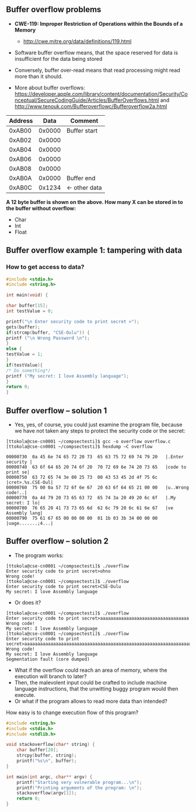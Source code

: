 ## Buffer overflow problems


* **CWE-119: Improper Restriction of Operations within the Bounds of a Memory**
    * http://cwe.mitre.org/data/definitions/119.html
*  Software buffer overflow means, that the space reserved for data is insufficient for the data being stored
* Conversely, buffer over-read means that read processing might read more than it should.

* More about buffer overflows: https://developer.apple.com/library/content/documentation/Security/Conceptual/SecureCodingGuide/Articles/BufferOverflows.html
and http://www.tenouk.com/Bufferoverflowc/Bufferoverflow2a.html

|Address|Data|Comment|
|---|---|---
0xAB00 | 0x0000| Buffer start
0xAB02 | 0x0000| 
0xAB04 | 0x0000| 
0xAB06 | 0x0000| 
0xAB08 | 0x0000| 
0xAB0A | 0x0000| Buffer end
0xAB0C | 0x1234| <- other data

**A 12 byte buffer is shown on the above. How many X can be stored in to the buffer without overflow:**
* Char
* Int
* Float

## Buffer overflow example 1: tampering with data

### How to get access to data?

```c
#include <stdio.h> 
#include <string.h>

int main(void) { 

char buffer[15];
int testValue = 0; 

printf("\n Enter security code to print secret >"); 
gets(buffer);
if(strcmp(buffer, "CSE-Oulu")) { 
printf ("\n Wrong Password \n");
} 
else { 
testValue = 1; 
} 
if(testValue){ 
/* Do something*/
printf ("My secret: I love Assembly language"); 
} 
return 0; 
}
```

## Buffer overflow – solution 1

* Yes, yes, of course, you could just examine the program file, because we have not taken any steps to protect the security code or the secret:
```shell
[ttokola@cse-cn0001 ~/compsectesti]$ gcc -o overflow overflow.c
[ttokola@cse-cn0001 ~/compsectesti]$ hexdump –C overflow

00000730  0a 45 6e 74 65 72 20 73  65 63 75 72 69 74 79 20   |.Enter security |
00000740  63 6f 64 65 20 74 6f 20  70 72 69 6e 74 20 73 65   |code to print se|
00000750  63 72 65 74 3e 00 25 73  00 43 53 45 2d 4f 75 6c   |cret>.%s.CSE-Oul|
00000760  75 00 0a 57 72 6f 6e 67  20 63 6f 64 65 21 00 00   |u..Wrong code!..|
00000770  0a 4d 79 20 73 65 63 72  65 74 3a 20 49 20 6c 6f   |.My secret: I lo|
00000780  76 65 20 41 73 73 65 6d  62 6c 79 20 6c 61 6e 67   |ve Assembly lang|
00000790  75 61 67 65 00 00 00 00  01 1b 03 3b 34 00 00 00   |uage.......;4...|
```

## Buffer overflow – solution 2
* The program works:

```shell
[ttokola@cse-cn0001 ~/compsectesti]$ ./overflow
Enter security code to print secret>ohno
Wrong code!
[ttokola@cse-cn0001 ~/compsectesti]$ ./overflow
Enter security code to print secret>CSE-Oulu
My secret: I love Assembly language
```
* Or does it?

```shell
[ttokola@cse-cn0001 ~/compsectesti]$ ./overflow
Enter security code to print secret>aaaaaaaaaaaaaaaaaaaaaaaaaaaaaaaaaa
Wrong code!
My secret: I love Assembly language
[ttokola@cse-cn0001 ~/compsectesti]$ ./overflow
Enter security code to print secret>aaaaaaaaaaaaaaaaaaaaaaaaaaaaaaaaaaaaaaaaaaaaaaaaaaaaaaaaaaaaaaaaaaaaaaaaaaaaaaa
Wrong code!
My secret: I love Assembly language
Segmentation fault (core dumped)
```

* What if the overflow could reach an area of memory, where the execution will branch to later?
* Then, the malevolent input could be crafted to include machine language instructions, that the unwitting buggy program would then execute.
* Or what if the program allows to read more data than intended?

How easy is to change execution flow of this program?
```c
#include <string.h>
#include <stdio.h>
#include <stdlib.h>

void stackoverflow(char* string) {
    char buffer[20];
    strcpy(buffer, string);
    printf("%s\n", buffer);
}

int main(int argc, char** argv) {
    printf("Starting very vulnerable program...\n");
    printf("Printing arguments of the program: \n");
    stackoverflow(argv[1]);
    return 0;
}
```
